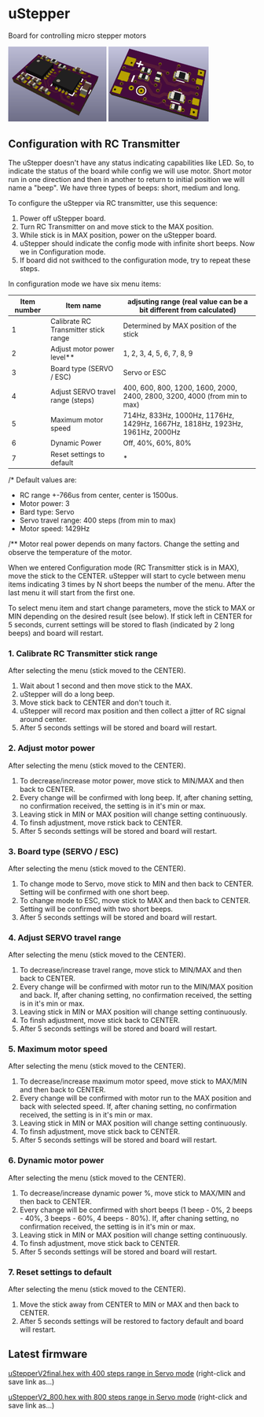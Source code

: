 # uStepper

Board for controlling micro stepper motors

<img src="Images/uStepperV2_top3D.png" width="200px">
<img src="Images/uStepperV2_bottom3D.png" width="204px">


## Configuration with RC Transmitter
The uStepper doesn't have any status indicating capabilities like LED. So, to indicate the status of the board while config we will use motor.
Short motor run in one direction and then in another to return to initial position we will name a "beep".
We have three types of beeps: short, medium and long.

To configure the uStepper via RC transmitter, use this sequence:
1. Power off uStepper board.
2. Turn RC Transmitter on and move stick to the MAX position.
3. While stick is in MAX position, power on the uStepper board.
4. uStepper should indicate the config mode with infinite short beeps. Now we in Configuration mode.
5. If board did not swithced to the configuration mode, try to repeat these steps.

In configuration mode we have six menu items:

| Item number | Item name | adjsuting range (real value can be a bit different from calculated)
| ------------ | ------------- | -------------
| 1 | Calibrate RC Transmitter stick range | Determined by MAX position of the stick
| 2 | Adjust motor power level** | 1, 2, 3, 4, 5, 6, 7, 8, 9
| 3 | Board type (SERVO / ESC) | Servo or ESC
| 4 | Adjust SERVO travel range (steps) | 400, 600, 800, 1200, 1600, 2000, 2400, 2800, 3200, 4000 (from min to max)
| 5 | Maximum motor speed | 714Hz, 833Hz, 1000Hz, 1176Hz, 1429Hz, 1667Hz, 1818Hz, 1923Hz, 1961Hz, 2000Hz
| 6 | Dynamic Power | Off, 40%, 60%, 80%
| 7 | Reset settings to default | *

/* Default values are: 
* RC range +-766us from center, center is 1500us.
* Motor power: 3 
* Bard type: Servo
* Servo travel range: 400 steps (from min to max)
* Motor speed: 1429Hz

/** Motor real power depends on many factors. Change the setting and observe the temperature of the motor. 

When we entered Configuration mode (RC Transmitter stick is in MAX), move the stick to the CENTER. 
uStepper will start to cycle between menu items indicating 3 times by N short beeps the number of the menu.
After the last menu it will start from the first one.

To select menu item and start change parameters, move the stick to MAX or MIN depending on the desired result (see below).
If stick left in CENTER for 5 seconds, current settings will be stored to flash (indicated by 2 long beeps) and board will restart.

### 1. Calibrate RC Transmitter stick range

After selecting the menu (stick moved to the CENTER).
1. Wait about 1 second and then move stick to the MAX.
2. uStepper will do a long beep.
3. Move stick back to CENTER and don't touch it.
4. uStepper will record max position and then collect a jitter of RC signal around center.
5. After 5 seconds settings will be stored and board will restart.
 
### 2. Adjust motor power

After selecting the menu (stick moved to the CENTER).
1. To decrease/increase motor power, move stick to MIN/MAX and then back to CENTER.
2. Every change will be confirmed with long beep. If, after chaning setting, no confirmation received, the setting is in it's min or max.
3. Leaving stick in MIN or MAX position will change setting continuously.
4. To finsh adjustment, move rstick back to CENTER.
5. After 5 seconds settings will be stored and board will restart.

### 3. Board type (SERVO / ESC)

After selecting the menu (stick moved to the CENTER).
1. To change mode to Servo, move stick to MIN and then back to CENTER. Setting will be confirmed with one short beep.
2. To change mode to ESC, move stick to MAX and then back to CENTER. Setting will be confirmed with two short beeps.
3. After 5 seconds settings will be stored and board will restart.

### 4. Adjust SERVO travel range

After selecting the menu (stick moved to the CENTER).
1. To decrease/increase travel range, move stick to MIN/MAX and then back to CENTER.
2. Every change will be confirmed with motor run to the MIN/MAX position and back. If, after chaning setting, no confirmation received, the setting is in it's min or max.
3. Leaving stick in MIN or MAX position will change setting continuously.
4. To finsh adjustment, move stick back to CENTER.
5. After 5 seconds settings will be stored and board will restart.
 
### 5. Maximum motor speed

After selecting the menu (stick moved to the CENTER).
1. To decrease/increase maximum motor speed, move stick to MAX/MIN and then back to CENTER.
2. Every change will be confirmed with motor run to the MAX position and back with selected speed. If, after chaning setting, no confirmation received, the setting is in it's min or max.
3. Leaving stick in MIN or MAX position will change setting continuously.
4. To finsh adjustment, move stick back to CENTER.
5. After 5 seconds settings will be stored and board will restart.

### 6. Dynamic motor power

After selecting the menu (stick moved to the CENTER).
1. To decrease/increase dynamic power %, move stick to MAX/MIN and then back to CENTER.
2. Every change will be confirmed with short beeps (1 beep - 0%, 2 beeps - 40%, 3 beeps - 60%, 4 beeps - 80%). If, after chaning setting, no confirmation received, the setting is in it's min or max.
3. Leaving stick in MIN or MAX position will change setting continuously.
4. To finsh adjustment, move stick back to CENTER.
5. After 5 seconds settings will be stored and board will restart.

### 7. Reset settings to default

After selecting the menu (stick moved to the CENTER).
1. Move the stick away from CENTER to MIN or MAX and then back to CENTER.
2. After 5 seconds settings will be restored to factory default and board will restart.

## Latest firmware
[uStepperV2final.hex with 400 steps range in Servo mode](https://raw.githubusercontent.com/nppc/uStepper-support/master/Bin/uStepperV2final.hex) (right-click and save link as...)

[uStepperV2_800.hex with 800 steps range in Servo mode](https://raw.githubusercontent.com/nppc/uStepper-support/master/Bin/uStepperV2_800.hex) (right-click and save link as...)

